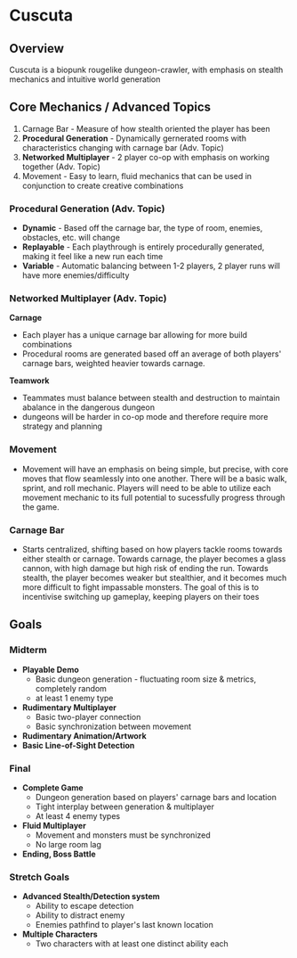 # Cuscuta

## Overview
Cuscuta is a biopunk rougelike dungeon-crawler, with emphasis on stealth mechanics and intuitive world generation

## Core Mechanics / Advanced Topics
1. Carnage Bar - Measure of how stealth oriented the player has been
2. **Procedural Generation** - Dynamically gernerated rooms with characteristics changing with carnage bar (Adv. Topic)
3. **Networked Multiplayer** - 2 player co-op with emphasis on working together (Adv. Topic)
4. Movement - Easy to learn, fluid mechanics that can be used in conjunction to create creative combinations

### Procedural Generation (Adv. Topic)
+ **Dynamic** - Based off the carnage bar, the type of room, enemies, obstacles, etc. will change
+ **Replayable** - Each playthrough is entirely procedurally generated, making it feel like a new run each time
+ **Variable** - Automatic balancing between 1-2 players, 2 player runs will have more enemies/difficulty

### Networked Multiplayer (Adv. Topic)
**Carnage**
 + Each player has a unique carnage bar allowing for more build combinations
 + Procedural rooms are generated based off an average of both players' carnage bars, weighted heavier towards carnage.

**Teamwork**
+ Teammates must balance between stealth and destruction to maintain abalance in the dangerous dungeon
+ dungeons will be harder in co-op mode and therefore require more strategy and planning

### Movement
+ Movement will have an emphasis on being simple, but precise, with core moves that flow seamlessly into one another. There will be a basic walk, sprint, and roll mechanic. Players will need to be able to utilize each movement mechanic to its full potential to sucessfully progress through the game. 

### Carnage Bar
+ Starts centralized, shifting based on how players tackle rooms towards either stealth or carnage. Towards carnage, the player becomes a glass cannon, with high damage but high risk of ending the run. Towards stealth, the player becomes weaker but stealthier, and it becomes much more difficult to fight impassable monsters. The goal of this is to incentivise switching up gameplay, keeping players on their toes

## Goals

### Midterm
+ **Playable Demo**
	+ Basic dungeon generation - fluctuating room size & metrics, completely random
	+ at least 1 enemy type
+ **Rudimentary Multiplayer**
	+ Basic two-player connection
	+ Basic synchronization between movement
+ **Rudimentary Animation/Artwork**
+ **Basic Line-of-Sight Detection**

### Final
+ **Complete Game**
	+ Dungeon generation based on players' carnage bars and location
	+ Tight interplay between generation & multiplayer
	+ At least 4 enemy types
+ **Fluid Multiplayer**
	+ Movement and monsters must be synchronized
	+ No large room lag
+ **Ending, Boss Battle**

### Stretch Goals
+ **Advanced Stealth/Detection system**
	+ Ability to escape detection
	+ Ability to distract enemy
	+ Enemies pathfind to player's last known location
+ **Multiple Characters**
	+ Two characters with at least one distinct ability each

